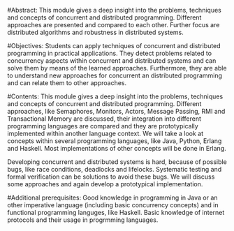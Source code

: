 #Abstract:
This module gives a deep insight into the problems, techniques and concepts of concurrent and distributed programming. Different approaches are presented and compared to each other. Further focus are distributed algorithms and robustness in distributed systems.

#Objectives:
Students can apply techniques of concurrent and distributed programming in practical applications. They detect problems related to concurrency aspects within concurrent and distributed systems and can solve them by means of the learned approaches. Furthermore, they are able to understand new approaches for concurrent an distributed programming and can relate them to other approaches.

#Contents:
This module gives a deep insight into the problems, techniques and concepts of concurrent and distributed programming. Different approaches, like Semaphores, Monitors, Actors, Message Passing, RMI and Transactional Memory are discussed, their integration into different programming languages are compared and they are prototypically implemented within another language context. We will take a look at concepts within several programming languages, like Java, Python, Erlang and Haskell. Most implementations of other concepts will be done in Erlang.

Developing concurrent and distributed systems is hard, because of possible bugs, like race conditions, deadlocks and lifelocks. Systematic testing and formal verification can be solutions to avoid these bugs. We will discuss some approaches and again develop a prototypical implementation.

#Additional prerequisites:
Good knowledge in programming in Java or an other imperative language (including basic concurrency concepts) and in functional programming languges, like Haskell. Basic knowledge of internet protocols and their usage in progrmming languages.
